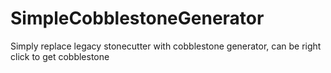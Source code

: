 # SimpleCobblestoneGenerator
Simply replace legacy stonecutter with cobblestone generator, can be right click to get cobblestone
